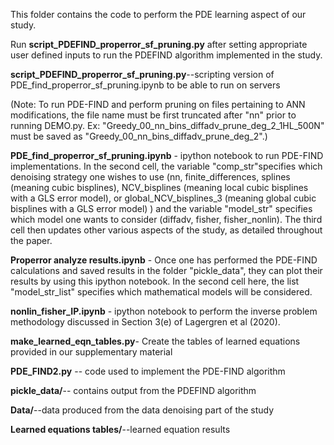 This folder contains the code to perform the PDE learning aspect of our study.

Run **script_PDEFIND_properror_sf_pruning.py** after setting appropriate user defined inputs to run the PDEFIND algorithm implemented in the study.

**script_PDEFIND_properror_sf_pruning.py**--scripting version of PDE_find_properror_sf_pruning.ipynb to be able to run on servers

(Note: To run PDE-FIND and perform pruning on files pertaining to ANN modifications, the file name must be first truncated after "nn" prior to running DEMO.py. Ex: "Greedy_00_nn_bins_diffadv_prune_deg_2_1HL_500N" must be saved as "Greedy_00_nn_bins_diffadv_prune_deg_2".) 

**PDE_find_properror_sf_pruning.ipynb** - ipython notebook to run PDE-FIND implementations. In the second cell, the variable "comp_str"specifies which denoising strategy one wishes to use (nn, finite_differences, splines (meaning cubic bisplines), NCV_bisplines (meaning local cubic bisplines with a GLS error model), or global_NCV_bisplines_3 (meaning global cubic bisplines with a GLS error model) ) and the variable "model_str" specifies which model one wants to consider (diffadv, fisher, fisher_nonlin). The third cell then updates other various aspects of the study, as detailed throughout the paper.

**Properror analyze results.ipynb** - Once one has performed the PDE-FIND calculations and saved results in the folder "pickle_data", they can plot their results by using this ipython notebook. In the second cell here, the list "model_str_list" specifies which mathematical models will be considered. 

**nonlin_fisher_IP.ipynb** - ipython notebook to perform the inverse problem methodology discussed in Section 3(e) of Lagergren et al (2020).

**make_learned_eqn_tables.py**- Create the tables of learned equations provided in our supplementary material

**PDE_FIND2.py** -- code used to implement the PDE-FIND algorithm

**pickle_data/**-- contains output from the PDEFIND algorithm

**Data/**--data produced from the data denoising part of the study

**Learned equations tables/**--learned equation results


